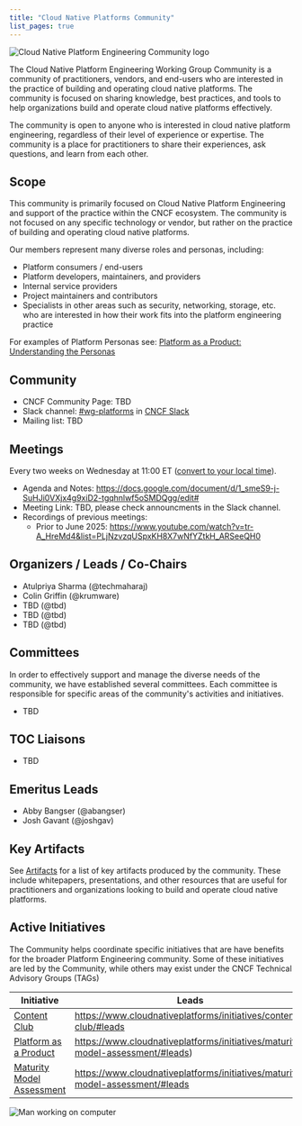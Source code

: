 ```yaml
---
title: "Cloud Native Platforms Community"
list_pages: true
---
```


<div class="row mt-5 mb-3">
    <div class="col-lg-6">
        <img src="/images/cnpe-community-banner-large.png" alt="Cloud Native Platform Engineering Community logo" style="max-width: 600px;">
    </div>
</div>

The Cloud Native Platform Engineering Working Group Community is a community of practitioners, vendors, and end-users who are interested in the practice of building and operating cloud native platforms. The community is focused on sharing knowledge, best practices, and tools to help organizations build and operate cloud native platforms effectively.

The community is open to anyone who is interested in cloud native platform engineering, regardless of their level of experience or expertise. The community is a place for practitioners to share their experiences, ask questions, and learn from each other.

<!-- For more information, see [About](./about/) -->

## Scope

This community is primarily focused on Cloud Native Platform Engineering and support of the practice within the CNCF ecosystem. The community is not focused on any specific technology or vendor, but rather on the practice of building and operating cloud native platforms.

Our members represent many diverse roles and personas, including:

- Platform consumers / end-users
- Platform developers, maintainers, and providers
- Internal service providers
- Project maintainers and contributors
- Specialists in other areas such as security, networking, storage, etc. who are interested in how their work fits into the platform engineering practice

For examples of Platform Personas see: [Platform as a Product: Understanding the Personas](https://www.cloudnativeplatforms/blog/paap-personas/)

## Community

- CNCF Community Page: TBD
- Slack channel: [#wg-platforms](https://cloud-native.slack.com/archives/C020RHD43BP) in [CNCF Slack](https://slack.cncf.io/)
- Mailing list: TBD

## Meetings

Every two weeks on Wednesday at 11:00 ET ([convert to your local
time](https://dateful.com/convert/eastern-time-et?t=11)).

<!-- remove until community resources are restored
Meetings are listed on the [main CNCF calendar](https://www.cncf.io/calendar/)
as well as the [CNCF Community Calendar](https://community.cncf.io/tag-app-delivery/). 
-->

- Agenda and Notes: <https://docs.google.com/document/d/1_smeS9-j-SuHJi0VXjx4g9xiD2-tgqhnlwf5oSMDQgg/edit#>
- Meeting Link: TBD, please check announcments in the Slack channel.
- Recordings of previous meetings:
  - Prior to June 2025: <https://www.youtube.com/watch?v=tr-A_HreMd4&list=PLjNzvzqUSpxKH8X7wNfYZtkH_ARSeeQH0>

## Organizers / Leads / Co-Chairs

- Atulpriya Sharma (@techmaharaj)
- Colin Griffin (@krumware)
- TBD (@tbd)
- TBD (@tbd)
- TBD (@tbd)

## Committees

In order to effectively support and manage the diverse needs of the community, we have established several committees. Each committee is responsible for specific areas of the community's activities and initiatives.

- TBD

## TOC Liaisons

- TBD

## Emeritus Leads

- Abby Bangser (@abangser)
- Josh Gavant (@joshgav)

## Key Artifacts

See [Artifacts](/artifacts/) for a list of key artifacts produced by the community. These include whitepapers, presentations, and other resources that are useful for practitioners and organizations looking to build and operate cloud native platforms.

## Active Initiatives

The Community helps coordinate specific initiatives that are have benefits for the broader Platform Engineering community. Some of these initiatives are led by the Community, while others may exist under the CNCF Technical Advisory Groups (TAGs)

| Initiative                                                                 | Leads                                                                 | More Information                                                         |
|--------------------------------------------------------------------------------|------------------------------------------------------------------------|----------------------------------------------------------------------|
| [Content Club](https://www.cloudnativeplatforms/initiatives/content-club/)   | <https://www.cloudnativeplatforms/initiatives/content-club/#leads>       | <https://www.cloudnativeplatforms/initiatives/content-club/> |
| [Platform as a Product](https://www.cloudnativeplatforms/initiatives/platform-as-a-product/)   | <https://www.cloudnativeplatforms/initiatives/maturity-model-assessment/#leads>)       | <https://www.cloudnativeplatforms/initiatives/platform-as-a-product/> |
| [Maturity Model Assessment](https://www.cloudnativeplatforms/initiatives/maturity-model-assessment/)   | <https://www.cloudnativeplatforms/initiatives/maturity-model-assessment/#leads>       | <https://www.cloudnativeplatforms/initiatives/maturity-model-assessment/> |


<p class="mt-5"><img src="/images/man-using-laptop.jpg" alt="Man working on computer"></p>
